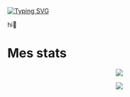 

[![Typing SVG](https://readme-typing-svg.herokuapp.com?font=Fira+Code&size=30&pause=1000&color=00F723&center=true&vCenter=true&random=false&width=435&lines=%F0%9F%95%B5%EF%B8%8F+CSIRT+Analyst;%E2%AD%90+Self-Hosting;%F0%9F%A7%91%E2%80%8D%F0%9F%92%BBDeveloppment)](https://git.io/typing-svg)

hi👋

# Mes stats
<p align="center">
  <img src="https://github-readme-stats.vercel.app/api?username=0xtter&theme=vue-dark&show_icons=true" style="text-align:center"></img>
</p>
<p align="center">
  <img src="https://github-readme-stats.vercel.app/api/top-langs/?username=0xtter&theme=cobalt&show_icons=true">
</p>